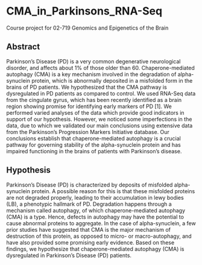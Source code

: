 # CMA_in_Parkinsons_RNA-Seq
Course project for 02-719 Genomics and Epigenetics of the Brain


## Abstract

Parkinson’s Disease (PD) is a very common degenerative neurological disorder, and affects about 1% of those older than 60. Chaperone-mediated autophagy (CMA) is a key mechanism involved in the degradation of alpha-synuclein protein, which is abnormally deposited in a misfolded form in the brains of PD patients. We hypothesized that the CMA pathway is dysregulated in PD patients as compared to control. We used RNA-Seq data from the cingulate gyrus, which has been recently identified as a brain region showing promise for identifying early markers of PD [1]. We performed varied analyses of the data which provide good indicators in support of our hypothesis. However, we noticed some imperfections in the data, due to which we validated our main conclusions using extensive data from the Parkinson’s Progression Markers Initiative database. Our conclusions establish that chaperone-mediated autophagy is a crucial pathway for governing stability of the alpha-synuclein protein and has impaired functioning in the brains of patients with Parkinson’s disease.

## Hypothesis

Parkinson’s Disease (PD) is characterized by deposits of misfolded alpha-synuclein protein. A possible reason for this is that these misfolded proteins are not degraded properly, leading to their accumulation in lewy bodies (LB), a phenotypic hallmark of PD. Degradation happens through a mechanism called autophagy, of which chaperone-mediated autophagy (CMA) is a type. Hence, defects in autophagy may have the potential to cause abnormal proteins to aggregate. In the case of alpha-synuclein, a few prior studies have suggested that CMA is the major mechanism of destruction of this protein, as opposed to micro- or macro-autophagy, and have also provided some promising early evidence. Based on these findings, we hypothesize that chaperone-mediated autophagy (CMA) is dysregulated in Parkinson’s Disease (PD) patients.
